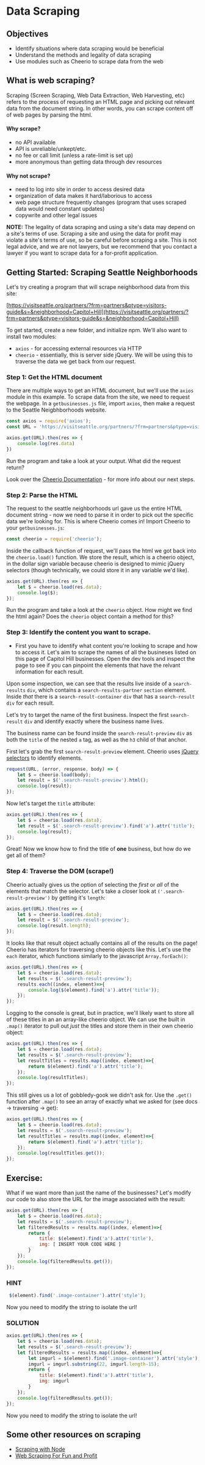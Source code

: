 # Data Scraping

## Objectives

* Identify situations where data scraping would be beneficial
* Understand the methods and legality of data scraping
* Use modules such as Cheerio to scrape data from the web

## What is web scraping?

Scraping \(Screen Scraping, Web Data Extraction, Web Harvesting, etc\) refers to the process of requesting an HTML page and picking out relevant data from the document string. In other words, you can scrape content off of web pages by parsing the html.

#### Why scrape?

* no API available
* API is unreliable/unkept/etc.
* no fee or call limit \(unless a rate-limit is set up\)
* more anonymous than getting data through dev resources

#### Why not scrape?

* need to log into site in order to access desired data
* organization of data makes it hard/laborious to access
* web page structure frequently changes \(program that uses scraped data would need constant updates\)
* copywrite and other legal issues

**NOTE:** The legality of data scraping and using a site's data may depend on a site's terms of use. Scraping a site and using the data for profit may violate a site's terms of use, so be careful before scraping a site. This is not legal advice, and we are not lawyers, but we recommend that you contact a lawyer if you want to scrape data for a for-profit application.

## Getting Started: Scraping Seattle Neighborhoods

Let's try creating a program that will scrape neighborhood data from this site:

[https://visitseattle.org/partners/?frm=partners&ptype=visitors-guide&s=&neighborhood=Capitol+Hill](https://visitseattle.org/partners/?frm=partners&ptype=visitors-guide&s=&neighborhood=Capitol+Hill)

To get started, create a new folder, and initialize npm. We'll also want to install two modules:

* `axios` - for accessing external resources via HTTP
* `cheerio` - essentially, this is server side jQuery. We will be using this to traverse the data we get back from our request.

### Step 1: Get the HTML document

There are multiple ways to get an HTML document, but we'll use the `axios` module in this example. To scrape data from the site, we need to request the webpage. In a `getbusinesses.js` file, import `axios`, then make a request to the Seattle Neigbhborhoods website.

```javascript
const axios = require('axios');
const URL = 'https://visitseattle.org/partners/?frm=partners&ptype=visitors-guide&s=&neighborhood=Capitol+Hill';

axios.get(URL).then(res => {
    console.log(res.data)
})
```

Run the program and take a look at your output. What did the request return?

Look over the [Cheerio Documentation](https://cheerio.js.org/) - for more info about our next steps.

### Step 2: Parse the HTML

The request to the seattle neighborhoods url gave us the entire HTML document string - now we need to parse it in order to pick out the specific data we're looking for. This is where Cheerio comes in! Import Cheerio to your `getbusinesses.js`:

```javascript
const cheerio = require('cheerio');

```

Inside the callback function of request, we'll pass the html we got back into the `cheerio.load()` function. We store the result, which is a cheerio object, in the dollar sign variable because cheerio is designed to mimic jQuery selectors \(though technically, we could store it in any variable we'd like\).

```javascript
axios.get(URL).then(res => {
    let $ = cheerio.load(res.data);
    console.log($);
});
```

Run the program and take a look at the `cheerio` object. How might we find the html again? Does the `cheerio` object contain a method for this?

### Step 3: Identify the content you want to scrape.

* First you have to identify what content you're looking to scrape and how to access it. Let's aim to scrape the names of all the busineses listed on this page of Capitol Hill businesses. Open the dev tools and inspect the page to see if you can pinpoint the elements that have the relvant information for each result.

Upon some inspection, we can see that the results live inside of a `search-results` `div`, which contains a `search-results-partner` `section` element. Inside *that* there is a `search-result-container` `div` that has a `search-result` `div` for each result.

Let's try to target the name of the first business. Inspect the first `search-result` `div` and identify exactly where the business name lives.

The business name can be found inside the `search-result-preview` `div` as both the `title` of the nested `a` tag, as well as the `h3` child of that anchor. 

First let's grab the first `search-result-preview` element. Cheerio uses [jQuery selectors](https://www.w3schools.com/jquery/jquery_ref_selectors.asp) to identify elements.

```javascript
request(URL, (error, response, body) => {
    let $ = cheerio.load(body);
    let result = $('.search-result-preview').html();
    console.log(result);
});
```

Now let's target the `title` attribute:

```javascript
axios.get(URL).then(res => {
    let $ = cheerio.load(res.data);
    let result = $('.search-result-preview').find('a').attr('title');
    console.log(result);
});
```
Great! Now we know how to find the title of **one** business, but how do we get all of them?

### Step 4: Traverse the DOM \(scrape!\)

Cheerio actually gives us the option of selecting the *first* or *all* of the elements that match the selector. Let's take a closer look at `('.search-result-preview')` by getting it's `length`:

```javascript
axios.get(URL).then(res => {
    let $ = cheerio.load(res.data);
    let result = $('.search-result-preview');
    console.log(result.length);
});
```
It looks like that result object actually contains all of the results on the page! Cheerio has iterators for traversing cheerio objects like this. Let's use the `each` iterator, which functions similarly to the javascript `Array.forEach()`:

```javascript
axios.get(URL).then(res => {
    let $ = cheerio.load(res.data);
    let results = $('.search-result-preview');
    results.each((index, element)=>{
        console.log($(element).find('a').attr('title'));
    });
});
```

Logging to the console is great, but in practice, we'll likely want to store all of these titles in an an array-like cheerio object. We can use the built in `.map()` iterator to pull out *just* the titles and store them in their own cheerio object: 


```javascript
axios.get(URL).then(res => {
    let $ = cheerio.load(res.data);
    let results = $('.search-result-preview');
    let resultTitles = results.map((index, element)=>{
        return $(element).find('a').attr('title');
    });
    console.log(resultTitles); 
});
```

This still gives us a lot of gobbledy-gook we didn't ask for. Use the `.get()` function after `.map()` to see an array of exactly what we asked for \(see docs -&gt; traversing -&gt; get\):

```javascript
axios.get(URL).then(res => {
    let $ = cheerio.load(res.data);
    let results = $('.search-result-preview');
    let resultTitles = results.map((index, element)=>{
        return $(element).find('a').attr('title');
    });
    console.log(resultTitles.get());
});
```

## Exercise:

What if we want more than just the name of the businesses? Let's modify our code to also store the URL for the image associated with the result:

```javascript
axios.get(URL).then(res => {
    let $ = cheerio.load(res.data);
    let results = $('.search-result-preview');
    let filteredResults = results.map((index, element)=>{
        return {
            title: $(element).find('a').attr('title'),
            img: [ INSERT YOUR CODE HERE ]
        }
    });
    console.log(filteredResults.get());
});
```

### HINT
```javascript
 $(element).find('.image-container').attr('style');
```

Now you need to modify the string to isolate the url!

### SOLUTION

```javascript
axios.get(URL).then(res => {
    let $ = cheerio.load(res.data);
    let results = $('.search-result-preview');
    let filteredResults = results.map((index, element)=>{
        let imgurl = $(element).find('.image-container').attr('style');
        imgurl = imgurl.substring(22, imgurl.length-15);
        return {
            title: $(element).find('a').attr('title'),
            img: imgurl
        }
    });
    console.log(filteredResults.get());
});
```

Now you need to modify the string to isolate the url!



## Some other resources on scraping

* [Scraping with Node](http://maxogden.com/scraping-with-node.html)
* [Web Scraping For Fun and Profit](https://blog.hartleybrody.com/web-scraping/)

